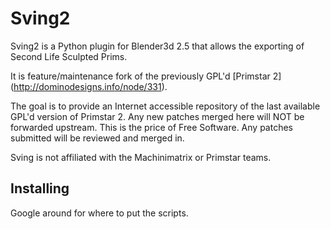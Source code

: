 Sving2
=====

Sving2 is a Python plugin for Blender3d 2.5 that allows the exporting of Second Life Sculpted Prims.

It is feature/maintenance fork of the previously GPL'd [Primstar 2] (http://dominodesigns.info/node/331).

The goal is to provide an Internet accessible repository of the last available GPL'd version of Primstar 2. 
Any new patches merged here will NOT be forwarded upstream. This is the price of Free Software.
Any patches submitted will be reviewed and merged in.

Sving is not affiliated with the Machinimatrix or Primstar teams.

Installing
----------

Google around for where to put the scripts.


